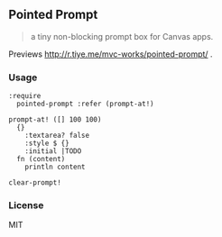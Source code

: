 
Pointed Prompt
----

> a tiny non-blocking prompt box for Canvas apps.

Previews http://r.tiye.me/mvc-works/pointed-prompt/ .

### Usage

```cirru
:require
  pointed-prompt :refer (prompt-at!)

prompt-at! ([] 100 100)
  {}
    :textarea? false
    :style $ {}
    :initial |TODO
  fn (content)
    println content

clear-prompt!
```

### License

MIT
